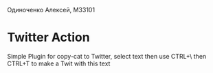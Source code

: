 Одиноченко Алексей, М33101
# Twitter Action
Simple Plugin for copy-cat to Twitter, select text then use CTRL+\ then CTRL+T to make a Twit with this text
